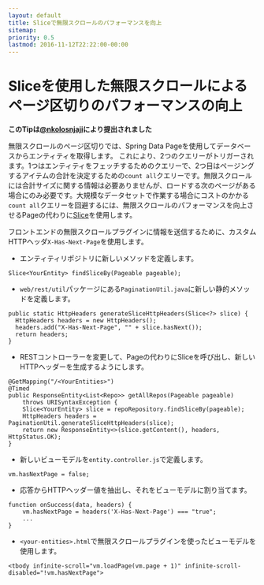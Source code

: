```yaml
---
layout: default
title: Sliceで無限スクロールのパフォーマンスを向上
sitemap:
priority: 0.5
lastmod: 2016-11-12T22:22:00-00:00
---
```


# Sliceを使用した無限スクロールによるページ区切りのパフォーマンスの向上

__このTipは[@nkolosnjaji](https://github.com/nkolosnjaji)により提出されました__

無限スクロールのページ区切りでは、Spring Data Pageを使用してデータベースからエンティティを取得します。
これにより、2つのクエリーがトリガーされます。1つはエンティティをフェッチするためのクエリーで、2つ目はページングするアイテムの合計を決定するための`count all`クエリーです。無限スクロールには合計サイズに関する情報は必要ありませんが、ロードする次のページがある場合にのみ必要です。大規模なデータセットで作業する場合にコストのかかる`count all`クエリーを回避するには、無限スクロールのパフォーマンスを向上させるPageの代わりに[Slice](http://docs.spring.io/spring-data/commons/docs/current/api/org/springframework/data/domain/Slice.html)を使用します。

フロントエンドの無限スクロールプラグインに情報を送信するために、カスタムHTTPヘッダ`X-Has-Next-Page`を使用します。

  * エンティティリポジトリに新しいメソッドを定義します。

```
Slice<YourEntity> findSliceBy(Pageable pageable);
```

  * `web/rest/util`パッケージにある`PaginationUtil.java`に新しい静的メソッドを定義します。

```
public static HttpHeaders generateSliceHttpHeaders(Slice<?> slice) {
  HttpHeaders headers = new HttpHeaders();
  headers.add("X-Has-Next-Page", "" + slice.hasNext());
  return headers;
}
```

  * RESTコントローラーを変更して、Pageの代わりにSliceを呼び出し、新しいHTTPヘッダーを生成するようにします。

```
@GetMapping("/<YourEntities>")
@Timed
public ResponseEntity<List<Repo>> getAllRepos(Pageable pageable)
    throws URISyntaxException {
    Slice<YourEntity> slice = repoRepository.findSliceBy(pageable);
    HttpHeaders headers = PaginationUtil.generateSliceHttpHeaders(slice);
    return new ResponseEntity<>(slice.getContent(), headers, HttpStatus.OK);
}
```

  * 新しいビューモデルを`entity.controller.js`で定義します。

```
vm.hasNextPage = false;
```

  * 応答からHTTPヘッダー値を抽出し、それをビューモデルに割り当てます。

```
function onSuccess(data, headers) {
    vm.hasNextPage = headers('X-Has-Next-Page') === "true";
    ...
}
```

  * `<your-entities>.html`で無限スクロールプラグインを使ったビューモデルを使用します。

```
<tbody infinite-scroll="vm.loadPage(vm.page + 1)" infinite-scroll-disabled="!vm.hasNextPage">
```
